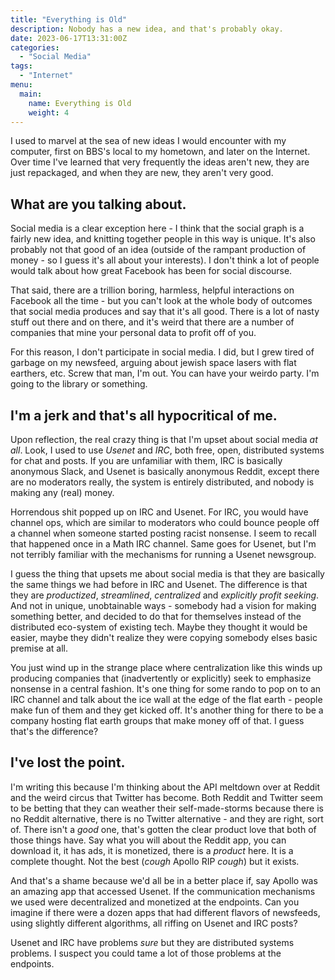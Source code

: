 ```yaml
---
title: "Everything is Old"
description: Nobody has a new idea, and that's probably okay.
date: 2023-06-17T13:31:00Z
categories:
  - "Social Media"
tags:
  - "Internet"
menu:
  main:
    name: Everything is Old
    weight: 4
---
```


I used to marvel at the sea of new ideas I would encounter with my computer, first on BBS's local to my hometown, and later on the Internet. Over time I've learned that very frequently the ideas aren't new, they are just repackaged, and when they are new, they aren't very good.

<!--more-->

## What are you talking about.

Social media is a clear exception here - I think that the social graph is a fairly new idea, and knitting together people in this way is unique. It's also probably not that good of an idea (outside of the rampant production of money - so I guess it's all about your interests). I don't think a lot of people would talk about how great Facebook has been for social discourse. 

That said, there are a trillion boring, harmless, helpful interactions on Facebook all the time - but you can't look at the whole body of outcomes that social media produces and say that it's all good. There is a lot of nasty stuff out there and on there, and it's weird that there are a number of companies that mine your personal data to profit off of you.

For this reason, I don't participate in social media. I did, but I grew tired of garbage on my newsfeed, arguing about jewish space lasers with flat earthers, etc. Screw that man, I'm out. You can have your weirdo party. I'm going to the library or something.

## I'm a jerk and that's all hypocritical of me.

Upon reflection, the real crazy thing is that I'm upset about social media *at all*. Look, I used to use *Usenet* and *IRC*, both free, open, distributed systems for chat and posts. If you are unfamiliar with them, IRC is basically anonymous Slack, and Usenet is basically anonymous Reddit, except there are no moderators really, the system is entirely distributed, and nobody is making any (real) money.

Horrendous shit popped up on IRC and Usenet. For IRC, you would have channel ops, which are similar to moderators who could bounce people off a channel when someone started posting racist nonsense. I seem to recall that happened once in a Math IRC channel. Same goes for Usenet, but I'm not terribly familiar with the mechanisms for running a Usenet newsgroup.

I guess the thing that upsets me about social media is that they are basically the same things we had before in IRC and Usenet. The difference is that they are *productized*, *streamlined*, *centralized* and *explicitly profit seeking*. And not in unique, unobtainable ways - somebody had a vision for making something better, and decided to do that for themselves instead of the distributed eco-system of existing tech. Maybe they thought it would be easier, maybe they didn't realize they were copying somebody elses basic premise at all.

You just wind up in the strange place where centralization like this winds up producing companies that (inadvertently or explicitly) seek to emphasize nonsense in a central fashion. It's one thing for some rando to pop on to an IRC channel and talk about the ice wall at the edge of the flat earth - people make fun of them and they get kicked off. It's another thing for there to be a company hosting flat earth groups that make money off of that. I guess that's the difference?

## I've lost the point.

I'm writing this because I'm thinking about the API meltdown over at Reddit and the weird circus that Twitter has become. Both Reddit and Twitter seem to be betting that they can weather their self-made-storms because there is no Reddit alternative, there is no Twitter alternative - and they are right, sort of. There isn't a *good* one, that's gotten the clear product love that both of those things have. Say what you will about the Reddit app, you can download it, it has ads, it is monetized, there is a *product* here. It is a complete thought. Not the best (*cough* Apollo RIP *cough*) but it exists.

And that's a shame because we'd all be in a better place if, say Apollo was an amazing app that accessed Usenet. If the communication mechanisms we used were decentralized and monetized at the endpoints. Can you imagine if there were a dozen apps that had different flavors of newsfeeds, using slightly different algorithms, all riffing on Usenet and IRC posts?

Usenet and IRC have problems *sure* but they are distributed systems problems. I suspect you could tame a lot of those problems at the endpoints.